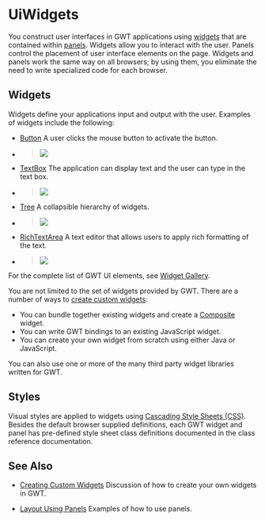 UiWidgets
===

You construct user interfaces in GWT applications using [widgets](/javadoc/latest/com/google/gwt/user/client/ui/Widget.html) that
are contained within [panels](/javadoc/latest/com/google/gwt/user/client/ui/Panel.html). Widgets allow you to interact with the user. Panels
control the placement of user interface elements on the page. Widgets and panels work the same way
on all browsers; by using them, you eliminate the need to write specialized code for each browser.

## Widgets

Widgets define your applications input and output with the user. Examples of widgets include the following:

*   [Button](/javadoc/latest/com/google/gwt/user/client/ui/Button.html) A user clicks the mouse button to
activate the button.
*   > ![](images/Button.png)

*   [TextBox](/javadoc/latest/com/google/gwt/user/client/ui/TextBox.html) The application can display text and
the user can type in the text box.
*   > ![](images/TextBox.png)

*   [Tree](/javadoc/latest/com/google/gwt/user/client/ui/Tree.html) A collapsible hierarchy of widgets.
*   > ![](images/Tree.png)

*   [RichTextArea](/javadoc/latest/com/google/gwt/user/client/ui/RichTextArea.html) A text editor that allows
users to apply rich formatting of the text.
*   > ![](images/RichTextArea.png)

For the complete list of GWT UI elements, see [Widget Gallery](RefWidgetGallery.html).

You are not limited to the set of widgets provided by GWT. There are a number of ways to [create custom
widgets](DevGuideUiCustomWidgets.html):

*   You can bundle together existing widgets and create a [Composite](/javadoc/latest/com/google/gwt/user/client/ui/Composite.html) widget.
*   You can write GWT bindings to an existing JavaScript widget.
*   You can create your own widget from scratch using either Java or JavaScript.

You can also use one or more of the many third party widget libraries written for GWT.

## Styles

Visual styles are applied to widgets using [Cascading Style Sheets (CSS)](DevGuideUiCss.html). Besides the default browser supplied
definitions, each GWT widget and panel has pre-defined style sheet class definitions documented in the class reference documentation.

## See Also

*   [Creating Custom Widgets](DevGuideUiCustomWidgets.html) Discussion of how to create your own widgets in GWT.

*   [Layout Using Panels](DevGuideUiPanels.html) Examples of how to use panels.